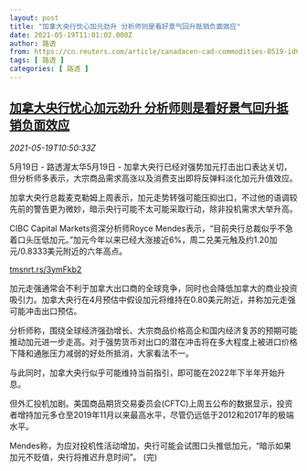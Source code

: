 ```yaml
---
layout: post
title: "加拿大央行忧心加元劲升 分析师则是看好景气回升抵销负面效应"
date: 2021-05-19T11:01:02.000Z
author: 路透
from: https://cn.reuters.com/article/canadacen-cad-commodities-0519-idCNKCS2D016J
tags: [ 路透 ]
categories: [ 路透 ]
---
```

<!--1621422062000-->
[加拿大央行忧心加元劲升 分析师则是看好景气回升抵销负面效应](https://cn.reuters.com/article/canadacen-cad-commodities-0519-idCNKCS2D016J)
------

<div>
<div><i>2021-05-19T10:50:33Z</i></div><p>5月19日 - 路透渥太华5月19日 - 加拿大央行已经对强势加元打击出口表达关切，但分析师多表示，大宗商品需求高涨以及消费支出即将反弹料淡化加元升值效应。</p><p>加拿大央行总裁麦克勒姆上周表示，加元走势转强可能压抑出口，不过他的语调较先前的警告更为微妙，暗示央行可能不太可能采取行动，除非投机需求大举升高。</p><p>CIBC Capital Markets资深分析师Royce Mendes表示，“目前央行总裁似乎不急着口头压低加元。”加元今年以来已经大涨接近6%，周二兑美元触及约1.20加元/0.8333美元附近的六年高点。</p><p><a href="https://tmsnrt.rs/3ymFkb2">tmsnrt.rs/3ymFkb2</a></p><p>加元走强通常会不利于加拿大出口商的全球竞争，同时也会降低加拿大的商业投资吸引力。加拿大央行在4月预估中假设加元将维持在0.80美元附近，并称加元走强可能冲击出口预估。</p><p>分析师称，围绕全球经济强劲增长、大宗商品价格高企和国内经济复苏的预期可能推动加元进一步走高。对于强势货币对出口的潜在冲击将在多大程度上被进口价格下降和通胀压力减弱的好处所抵消，大家看法不一。</p><p>与此同时，加拿大央行似乎可能维持当前指引，即可能在2022年下半年开始升息。</p><p>但外汇投机加剧。美国商品期货交易委员会(CFTC)上周五公布的数据显示，投资者增持加元多仓至2019年11月以来最高水平，尽管仍远低于2012和2017年的极端水平。</p><p>Mendes称，为应对投机性活动增加，央行可能会试图口头推低加元，“暗示如果加元不贬值，央行将推迟升息时间”。 (完)</p>
</div>
